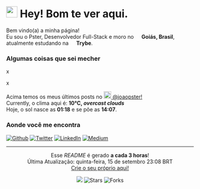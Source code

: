 <h1><img src="https://emojis.slackmojis.com/emojis/images/1531849430/4246/blob-sunglasses.gif?1531849430" width="30"/> Hey! Bom te ver aqui.</h1>

<p>Bem vindo(a) a minha página! </br> Eu sou o Pster, Desenvolvedor Full-Stack e moro no <img src="https://cdn-icons-png.flaticon.com/512/197/197386.png" width="13"/> <b>Goiás, Brasil</b>, atualmente estudando na <img src="https://dev-to-uploads.s3.amazonaws.com/uploads/organization/profile_image/5302/26258239-4ac6-4d28-b94c-ba6d3f9eabc2.png" width="13"/> <b>Trybe</b>. </p>

<h3>Algumas coisas que sei mecher</h3>
x

x

<p>Acima temos os meus últimos posts no <a href="https://www.instagram.com/joaopster/" target="_blank"><img src="https://upload.wikimedia.org/wikipedia/commons/thumb/e/e7/Instagram_logo_2016.svg/1024px-Instagram_logo_2016.svg.png" width="20"/> @joaopster!</a><br/>Currently, o clima aqui é: <b> 10°C, <i>overcast clouds</i></b></br>Hoje, o sol nasce as <b>01:18</b> e se põe as <b>14:07</b>.</p>

<h3>Aonde você me encontra</h3>
<p><a href="https://github.com/thmsgbrt" target="_blank"><img alt="Github" src="https://img.shields.io/badge/GitHub-%2312100E.svg?&style=for-the-badge&logo=Github&logoColor=white" /></a> <a href="https://twitter.com/Guibz16" target="_blank"><img alt="Twitter" src="https://img.shields.io/badge/twitter-%231DA1F2.svg?&style=for-the-badge&logo=twitter&logoColor=white" /></a> <a href="https://www.linkedin.com/in/thomas-guibert" target="_blank"><img alt="LinkedIn" src="https://img.shields.io/badge/linkedin-%230077B5.svg?&style=for-the-badge&logo=linkedin&logoColor=white" /></a> <a href="https://medium.com/@th.guibert" target="_blank"><img alt="Medium" src="https://img.shields.io/badge/medium-%2312100E.svg?&style=for-the-badge&logo=medium&logoColor=white" /></a>
</p>

------------
<p align="center">Esse <i>README</i> é gerado <b>a cada 3 horas</b>!</br>Última Atualização: quinta-feira, 15 de setembro 23:08 BRT<br />
<a href="https://medium.com/@th.guibert/how-to-create-a-self-updating-readme-md-for-your-github-profile-f8b05744ca91">Crie o seu próprio aqui!</a></p>

<p align="center"><img src="https://github.com/J-Pster/J-Pster/workflows/README%20build/badge.svg" /> <img alt="Stars" src="https://img.shields.io/github/stars/J-Pster/J-Pster?style=flat-square&labelColor=343b41"/> <img alt="Forks" src="https://img.shields.io/github/forks/J-Pster/J-Pster?style=flat-square&labelColor=343b41"/></p>